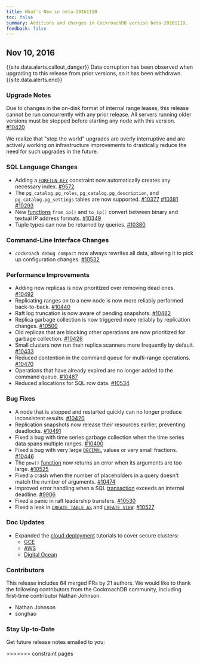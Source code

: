 ```yaml
---
title: What's New in beta-20161110
toc: false
summary: Additions and changes in CockroachDB version beta-20161110.
feedback: false
---
```


## Nov 10, 2016

{{site.data.alerts.callout_danger}}
Data corruption has been observed when upgrading to this release from prior versions, so it has been withdrawn.
{{site.data.alerts.end}}

### Upgrade Notes

Due to changes in the on-disk format of internal range leases, this release cannot be run concurrently with any prior release. All servers running older versions must be stopped before starting any node with this version. [#10420](https://github.com/cockroachdb/cockroach/pull/10420)

We realize that "stop the world" upgrades are overly interruptive and are actively working on infrastructure improvements to drastically reduce the need for such upgrades in the future.

### SQL Language Changes

- Adding a [`FOREIGN KEY`](foreign-key.html) constraint now automatically creates any necessary index. [#9572](https://github.com/cockroachdb/cockroach/pull/9572)
- The `pg_catalog.pg_roles`, `pg_catalog.pg_description`, and `pg_catalog.pg_settings` tables are now supported. [#10377](https://github.com/cockroachdb/cockroach/pull/10377) [#10381](https://github.com/cockroachdb/cockroach/pull/10381) [#10293](https://github.com/cockroachdb/cockroach/pull/10293)
- New [functions](functions-and-operators.html) `from_ip()` and `to_ip()` convert between binary and textual IP address formats. [#10349](https://github.com/cockroachdb/cockroach/pull/10349)
- Tuple types can now be returned by queries. [#10380](https://github.com/cockroachdb/cockroach/pull/10380)

### Command-Line Interface Changes

- `cockroach debug compact` now always rewrites all data, allowing it to pick up configuration changes. [#10532](https://github.com/cockroachdb/cockroach/pull/10532)

### Performance Improvements

- Adding new replicas is now prioritized over removing dead ones. [#10492](https://github.com/cockroachdb/cockroach/pull/10492)
- Replicating ranges on to a new node is now more reliably performed back-to-back. [#10440](https://github.com/cockroachdb/cockroach/pull/10440)
- Raft log truncation is now aware of pending snapshots. [#10482](https://github.com/cockroachdb/cockroach/pull/10482)
- Replica garbage collection is now triggered more reliably by replication changes. [#10500](https://github.com/cockroachdb/cockroach/pull/10500)
- Old replicas that are blocking other operations are now prioritized for garbage collection. [#10426](https://github.com/cockroachdb/cockroach/pull/10426)
- Small clusters now run their replica scanners more frequently by default. [#10433](https://github.com/cockroachdb/cockroach/pull/10433)
- Reduced contention in the command queue for multi-range operations. [#10470](https://github.com/cockroachdb/cockroach/pull/10470)
- Operations that have already expired are no longer added to the command queue. [#10487](https://github.com/cockroachdb/cockroach/pull/10487)
- Reduced allocations for SQL row data. [#10534](https://github.com/cockroachdb/cockroach/pull/10534)

### Bug Fixes

- A node that is stopped and restarted quickly can no longer produce inconsistent results. [#10420](https://github.com/cockroachdb/cockroach/pull/10420)
- Replication snapshots now release their resources earlier, preventing deadlocks. [#10491](https://github.com/cockroachdb/cockroach/pull/10491)
- Fixed a bug with time series garbage collection when the time series data spans multiple ranges. [#10400](https://github.com/cockroachdb/cockroach/pull/10400)
- Fixed a bug with very large [`DECIMAL`](decimal.html) values or very small fractions. [#10446](https://github.com/cockroachdb/cockroach/pull/10446)
- The `pow()` [function](functions-and-operators.html) now returns an error when its arguments are too large. [#10525](https://github.com/cockroachdb/cockroach/pull/10525)
- Fixed a crash when the number of placeholders in a query doesn't match the number of arguments. [#10474](https://github.com/cockroachdb/cockroach/pull/10474)
- Improved error handling when a SQL [transaction](transactions.html) exceeds an internal deadline. [#9906](https://github.com/cockroachdb/cockroach/pull/9906)
- Fixed a panic in raft leadership transfers. [#10530](https://github.com/cockroachdb/cockroach/pull/10530)
- Fixed a leak in [`CREATE TABLE AS`](create-table-as.html) and [`CREATE VIEW`](create-view.html). [#10527](https://github.com/cockroachdb/cockroach/pull/10527)

### Doc Updates

- Expanded the [cloud deployment](cloud-deployment.html) tutorials to cover secure clusters:
    - [GCE](deploy-cockroachdb-on-google-cloud-platform.html)
    - [AWS](deploy-cockroachdb-on-aws.html)
    - [Digital Ocean](deploy-cockroachdb-on-digital-ocean.html)

### Contributors

This release includes 64 merged PRs by 21 authors. We would like to thank the following contributors from the CockroachDB community, including first-time contributor Nathan Johnson.

- Nathan Johnson
- songhao

### Stay Up-to-Date

Get future release notes emailed to you:
<div class="hubspot-install-form install-form-1 clearfix">
    <script>
        hbspt.forms.create({
            css: '',
            cssClass: 'install-form',
            portalId: '1753393',
            formId: '39686297-81d2-45e7-a73f-55a596a8d5ff',
            formInstanceId: 1,
            target: '.install-form-1'
        });
    </script>
</div>
>>>>>>> constraint pages
